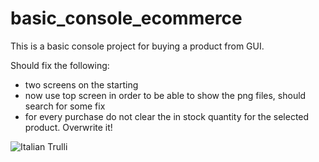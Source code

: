 # basic_console_ecommerce
This is a basic console project for buying a product from GUI.

Should fix the following:
- two screens on the starting
- now use top screen in order to be able to show the png files, should search for some fix
- for every purchase do not clear the in stock quantity for the selected product. Overwrite it!

<img src="./fan_items_images/ecommerce.png" alt="Italian Trulli">
